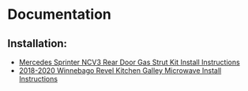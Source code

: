 # Documentation

## Installation:
- [Mercedes Sprinter NCV3 Rear Door Gas Strut Kit Install Instructions](/install-instructions/Mercedes-Sprinter-NCV3-Rear-Door-Gas-Strut-Kit-Install-Instructions.md)
- [2018-2020 Winnebago Revel Kitchen Galley Microwave Install Instructions](/install-instructions/2018-2020-Winnebago-Revel-Kitchen-Galley-Microwave-Install-Instructions.md)
